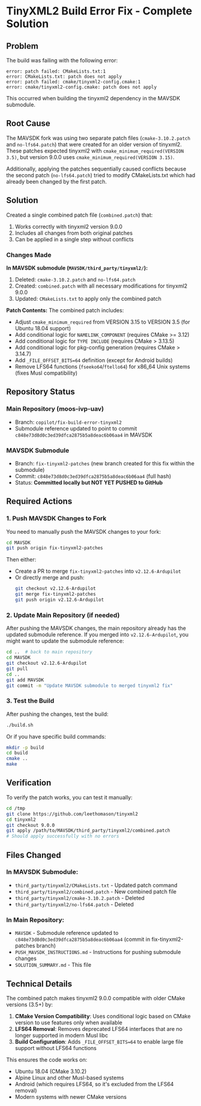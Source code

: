 # TinyXML2 Build Error Fix - Complete Solution

## Problem
The build was failing with the following error:
```
error: patch failed: CMakeLists.txt:1
error: CMakeLists.txt: patch does not apply
error: patch failed: cmake/tinyxml2-config.cmake:1
error: cmake/tinyxml2-config.cmake: patch does not apply
```

This occurred when building the tinyxml2 dependency in the MAVSDK submodule.

## Root Cause
The MAVSDK fork was using two separate patch files (`cmake-3.10.2.patch` and `no-lfs64.patch`) that were created for an older version of tinyxml2. These patches expected tinyxml2 with `cmake_minimum_required(VERSION 3.5)`, but version 9.0.0 uses `cmake_minimum_required(VERSION 3.15)`.

Additionally, applying the patches sequentially caused conflicts because the second patch (`no-lfs64.patch`) tried to modify CMakeLists.txt which had already been changed by the first patch.

## Solution
Created a single combined patch file (`combined.patch`) that:
1. Works correctly with tinyxml2 version 9.0.0
2. Includes all changes from both original patches
3. Can be applied in a single step without conflicts

### Changes Made

**In MAVSDK submodule (`MAVSDK/third_party/tinyxml2/`):**
1. Deleted: `cmake-3.10.2.patch` and `no-lfs64.patch`
2. Created: `combined.patch` with all necessary modifications for tinyxml2 9.0.0
3. Updated: `CMakeLists.txt` to apply only the combined patch

**Patch Contents:**
The combined patch includes:
- Adjust `cmake_minimum_required` from VERSION 3.15 to VERSION 3.5 (for Ubuntu 18.04 support)
- Add conditional logic for `NAMELINK_COMPONENT` (requires CMake >= 3.12)
- Add conditional logic for `TYPE INCLUDE` (requires CMake > 3.13.5)
- Add conditional logic for pkg-config generation (requires CMake > 3.14.7)
- Add `_FILE_OFFSET_BITS=64` definition (except for Android builds)
- Remove LFS64 functions (`fseeko64`/`ftello64`) for x86_64 Unix systems (fixes Musl compatibility)

## Repository Status

### Main Repository (moos-ivp-uav)
- Branch: `copilot/fix-build-error-tinyxml2`
- Submodule reference updated to point to commit `c848e73d8d0c3ed39dfca2875b5a8deac6b06aa4` in MAVSDK

### MAVSDK Submodule
- Branch: `fix-tinyxml2-patches` (new branch created for this fix within the submodule)
- Commit: `c848e73d8d0c3ed39dfca2875b5a8deac6b06aa4` (full hash)
- Status: **Committed locally but NOT YET PUSHED to GitHub**

## Required Actions

### 1. Push MAVSDK Changes to Fork
You need to manually push the MAVSDK changes to your fork:

```bash
cd MAVSDK
git push origin fix-tinyxml2-patches
```

Then either:
- Create a PR to merge `fix-tinyxml2-patches` into `v2.12.6-Ardupilot`
- Or directly merge and push:
  ```bash
  git checkout v2.12.6-Ardupilot
  git merge fix-tinyxml2-patches
  git push origin v2.12.6-Ardupilot
  ```

### 2. Update Main Repository (if needed)
After pushing the MAVSDK changes, the main repository already has the updated submodule reference. If you merged into `v2.12.6-Ardupilot`, you might want to update the submodule reference:

```bash
cd ..  # back to main repository
cd MAVSDK
git checkout v2.12.6-Ardupilot
git pull
cd ..
git add MAVSDK
git commit -m "Update MAVSDK submodule to merged tinyxml2 fix"
```

### 3. Test the Build
After pushing the changes, test the build:

```bash
./build.sh
```

Or if you have specific build commands:
```bash
mkdir -p build
cd build
cmake ..
make
```

## Verification
To verify the patch works, you can test it manually:

```bash
cd /tmp
git clone https://github.com/leethomason/tinyxml2
cd tinyxml2
git checkout 9.0.0
git apply /path/to/MAVSDK/third_party/tinyxml2/combined.patch
# Should apply successfully with no errors
```

## Files Changed

### In MAVSDK Submodule:
- `third_party/tinyxml2/CMakeLists.txt` - Updated patch command
- `third_party/tinyxml2/combined.patch` - New combined patch file
- `third_party/tinyxml2/cmake-3.10.2.patch` - Deleted
- `third_party/tinyxml2/no-lfs64.patch` - Deleted

### In Main Repository:
- `MAVSDK` - Submodule reference updated to `c848e73d8d0c3ed39dfca2875b5a8deac6b06aa4` (commit in fix-tinyxml2-patches branch)
- `PUSH_MAVSDK_INSTRUCTIONS.md` - Instructions for pushing submodule changes
- `SOLUTION_SUMMARY.md` - This file

## Technical Details

The combined patch makes tinyxml2 9.0.0 compatible with older CMake versions (3.5+) by:

1. **CMake Version Compatibility**: Uses conditional logic based on CMake version to use features only when available
2. **LFS64 Removal**: Removes deprecated LFS64 interfaces that are no longer supported in modern Musl libc
3. **Build Configuration**: Adds `_FILE_OFFSET_BITS=64` to enable large file support without LFS64 functions

This ensures the code works on:
- Ubuntu 18.04 (CMake 3.10.2)
- Alpine Linux and other Musl-based systems
- Android (which requires LFS64, so it's excluded from the LFS64 removal)
- Modern systems with newer CMake versions
